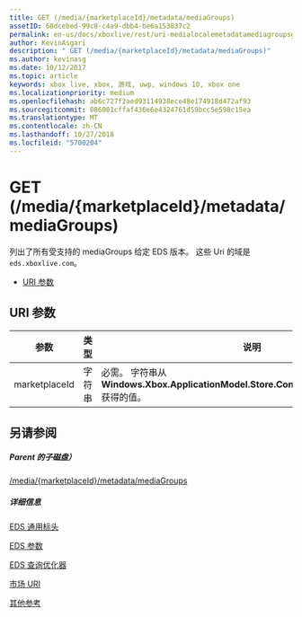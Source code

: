 ```yaml
---
title: GET (/media/{marketplaceId}/metadata/mediaGroups)
assetID: 68dcebed-99c8-c4a9-dbb4-be6a153837c2
permalink: en-us/docs/xboxlive/rest/uri-medialocalemetadatamediagroupsget.html
author: KevinAsgari
description: " GET (/media/{marketplaceId}/metadata/mediaGroups)"
ms.author: kevinasg
ms.date: 10/12/2017
ms.topic: article
keywords: xbox live, xbox, 游戏, uwp, windows 10, xbox one
ms.localizationpriority: medium
ms.openlocfilehash: ab6c727f2aed93114938ece48e174918d472af93
ms.sourcegitcommit: 086001cffaf436e6e4324761d59bcc5e598c15ea
ms.translationtype: MT
ms.contentlocale: zh-CN
ms.lasthandoff: 10/27/2018
ms.locfileid: "5700204"
---
```

# <a name="get-mediamarketplaceidmetadatamediagroups"></a>GET (/media/{marketplaceId}/metadata/mediaGroups)
列出了所有受支持的 mediaGroups 给定 EDS 版本。 这些 Uri 的域是`eds.xboxlive.com`。
 
  * [URI 参数](#ID4EV)
 
<a id="ID4EV"></a>

 
## <a name="uri-parameters"></a>URI 参数
 
| 参数| 类型| 说明| 
| --- | --- | --- | 
| marketplaceId| 字符串| 必需。 字符串从<b>Windows.Xbox.ApplicationModel.Store.Configuration.MarketplaceId</b>获得的值。| 
  
<a id="ID4EAB"></a>

 
## <a name="see-also"></a>另请参阅
 
<a id="ID4ECB"></a>

 
##### <a name="parent"></a>Parent 的子磁盘） 

[/media/{marketplaceId}/metadata/mediaGroups](uri-medialocalemetadatamediagroups.md)

  
<a id="ID4EMB"></a>

 
##### <a name="further-information"></a>详细信息 

[EDS 通用标头](../../additional/edscommonheaders.md)

 [EDS 参数](../../additional/edsparameters.md)

 [EDS 查询优化器](../../additional/edsqueryrefiners.md)

 [市场 URI](atoc-reference-marketplace.md)

 [其他参考](../../additional/atoc-xboxlivews-reference-additional.md)

   